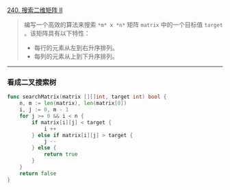 [240. 搜索二维矩阵 II](https://leetcode.cn/problems/search-a-2d-matrix-ii/)

> 编写一个高效的算法来搜索 `*m* x *n*` 矩阵 `matrix` 中的一个目标值 `target` 。该矩阵具有以下特性：
>
> - 每行的元素从左到右升序排列。
> - 每列的元素从上到下升序排列。

---

### 看成二叉搜索树

```go
func searchMatrix(matrix [][]int, target int) bool {
    n, m := len(matrix), len(matrix[0])
    i, j := 0, m - 1
    for j >= 0 && i < n {
        if matrix[i][j] < target {
            i ++
        } else if matrix[i][j] > target {
            j --
        } else {
            return true
        }
    }
    return false
}
```

